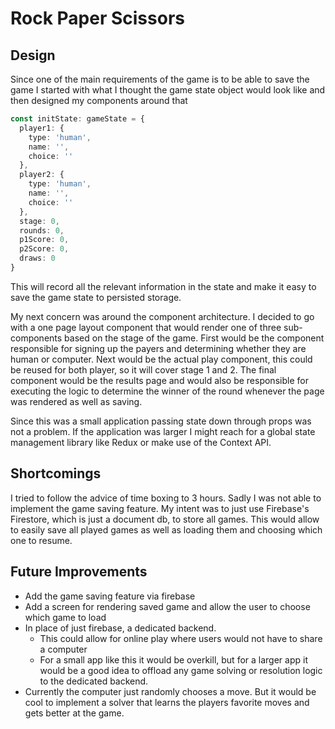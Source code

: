 # Rock Paper Scissors

## Design

Since one of the main requirements of the game is to be able to save the game I started with what I thought the game
state object would look like and then designed my components around that

```typescript
const initState: gameState = {
  player1: {
    type: 'human',
    name: '',
    choice: ''
  },
  player2: {
    type: 'human',
    name: '',
    choice: ''
  },
  stage: 0,
  rounds: 0,
  p1Score: 0,
  p2Score: 0,
  draws: 0
}
```

This will record all the relevant information in the state and make it easy to save the game state to persisted storage.

My next concern was around the component architecture. I decided to go with a one page layout component that would render
one of three sub-components based on the stage of the game. First would be the component responsible for signing up the
payers and determining whether they are human or computer. Next would be the actual play component, this could be reused
for both player, so it will cover stage 1 and 2. The final component would be
the results page and would also be responsible for executing the logic to determine the winner of the round whenever the
page was rendered as well as saving.

Since this was a small application passing state down through props was not a problem. If the application was larger I
might reach for a global state management library like Redux or make use of the Context API.

## Shortcomings 

I tried to follow the advice of time boxing to 3 hours. Sadly I was not able to implement the game saving feature. My 
intent was to just use Firebase's Firestore, which is just a document db, to store all games. This would allow to easily
save all played games as well as loading them and choosing which one to resume.

## Future Improvements
* Add the game saving feature via firebase
* Add a screen for rendering saved game and allow the user to choose which game to load
* In place of just firebase, a dedicated backend.
  * This could allow for online play where users would not have to share a computer
  * For a small app like this it would be overkill, but for a larger app it would be a good idea to offload any game solving or resolution logic to the dedicated backend.
* Currently the computer just randomly chooses a move. But it would be cool to implement a solver that learns the players favorite moves and gets better at the game.

